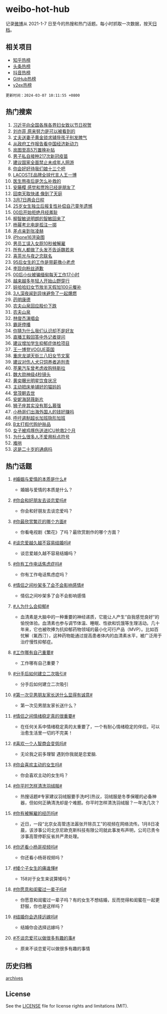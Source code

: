 # weibo-hot-hub

记录[微博](https://www.weibo.com)从 2021-1-7 日至今的热搜和热门话题。每小时抓取一次数据，按天[归档](archives)。

## 相关项目

- [知乎热榜](https://github.com/lonnyzhang423/zhihu-hot-hub)
- [头条热榜](https://github.com/lonnyzhang423/toutiao-hot-hub)
- [抖音热榜](https://github.com/lonnyzhang423/douyin-hot-hub)
- [GitHub热榜](https://github.com/lonnyzhang423/github-hot-hub)
- [v2ex热榜](https://github.com/lonnyzhang423/v2ex-hot-hub)


`更新时间：2024-03-07 10:11:55 +0800`

## 热门搜索

1. [习近平向全国各族各界妇女致以节日祝贺](https://m.weibo.cn/search?containerid=100103type%3D1%26t%3D10%26q%3D%23%E4%B9%A0%E8%BF%91%E5%B9%B3%E5%90%91%E5%85%A8%E5%9B%BD%E5%90%84%E6%97%8F%E5%90%84%E7%95%8C%E5%A6%87%E5%A5%B3%E8%87%B4%E4%BB%A5%E8%8A%82%E6%97%A5%E7%A5%9D%E8%B4%BA%23&stream_entry_id=51&isnewpage=1&extparam=seat%3D1%26stream_entry_id%3D51%26q%3D%2523%25E4%25B9%25A0%25E8%25BF%2591%25E5%25B9%25B3%25E5%2590%2591%25E5%2585%25A8%25E5%259B%25BD%25E5%2590%2584%25E6%2597%258F%25E5%2590%2584%25E7%2595%258C%25E5%25A6%2587%25E5%25A5%25B3%25E8%2587%25B4%25E4%25BB%25A5%25E8%258A%2582%25E6%2597%25A5%25E7%25A5%259D%25E8%25B4%25BA%2523%26pos%3D0%26dgr%3D0%26c_type%3D51%26filter_type%3Drealtimehot%26cate%3D10103%26display_time%3D1709777514%26pre_seqid%3D170977751453507467226)
1. [刘亦菲 原来努力是可以被看到的](https://m.weibo.cn/search?containerid=100103type%3D1%26t%3D10%26q%3D%E5%88%98%E4%BA%A6%E8%8F%B2+%E5%8E%9F%E6%9D%A5%E5%8A%AA%E5%8A%9B%E6%98%AF%E5%8F%AF%E4%BB%A5%E8%A2%AB%E7%9C%8B%E5%88%B0%E7%9A%84&stream_entry_id=31&isnewpage=1&extparam=seat%3D1%26cate%3D5001%26q%3D%25E5%2588%2598%25E4%25BA%25A6%25E8%258F%25B2%2520%25E5%258E%259F%25E6%259D%25A5%25E5%258A%25AA%25E5%258A%259B%25E6%2598%25AF%25E5%258F%25AF%25E4%25BB%25A5%25E8%25A2%25AB%25E7%259C%258B%25E5%2588%25B0%25E7%259A%2584%26band_rank%3D1%26flag%3D1%26dgr%3D0%26stream_entry_id%3D31%26realpos%3D1%26pos%3D0%26c_type%3D31%26filter_type%3Drealtimehot%26lcate%3D5001%26display_time%3D1709777514%26pre_seqid%3D170977751453507467226)
1. [丈夫送妻子黄金锁求辅导孩子别发脾气](https://m.weibo.cn/search?containerid=100103type%3D1%26t%3D10%26q%3D%23%E4%B8%88%E5%A4%AB%E9%80%81%E5%A6%BB%E5%AD%90%E9%BB%84%E9%87%91%E9%94%81%E6%B1%82%E8%BE%85%E5%AF%BC%E5%AD%A9%E5%AD%90%E5%88%AB%E5%8F%91%E8%84%BE%E6%B0%94%23&stream_entry_id=31&isnewpage=1&extparam=seat%3D1%26cate%3D5001%26q%3D%2523%25E4%25B8%2588%25E5%25A4%25AB%25E9%2580%2581%25E5%25A6%25BB%25E5%25AD%2590%25E9%25BB%2584%25E9%2587%2591%25E9%2594%2581%25E6%25B1%2582%25E8%25BE%2585%25E5%25AF%25BC%25E5%25AD%25A9%25E5%25AD%2590%25E5%2588%25AB%25E5%258F%2591%25E8%2584%25BE%25E6%25B0%2594%2523%26band_rank%3D2%26flag%3D32768%26dgr%3D0%26stream_entry_id%3D31%26realpos%3D2%26pos%3D1%26c_type%3D31%26filter_type%3Drealtimehot%26lcate%3D5001%26display_time%3D1709777514%26pre_seqid%3D170977751453507467226)
1. [从政府工作报告看中国经济新动力](https://m.weibo.cn/search?containerid=100103type%3D1%26t%3D10%26q%3D%23%E4%BB%8E%E6%94%BF%E5%BA%9C%E5%B7%A5%E4%BD%9C%E6%8A%A5%E5%91%8A%E7%9C%8B%E4%B8%AD%E5%9B%BD%E7%BB%8F%E6%B5%8E%E6%96%B0%E5%8A%A8%E5%8A%9B%23&stream_entry_id=31&isnewpage=1&extparam=seat%3D1%26cate%3D5001%26q%3D%2523%25E4%25BB%258E%25E6%2594%25BF%25E5%25BA%259C%25E5%25B7%25A5%25E4%25BD%259C%25E6%258A%25A5%25E5%2591%258A%25E7%259C%258B%25E4%25B8%25AD%25E5%259B%25BD%25E7%25BB%258F%25E6%25B5%258E%25E6%2596%25B0%25E5%258A%25A8%25E5%258A%259B%2523%26band_rank%3D3%26flag%3D0%26dgr%3D0%26stream_entry_id%3D31%26realpos%3D3%26pos%3D2%26c_type%3D31%26filter_type%3Drealtimehot%26lcate%3D5001%26display_time%3D1709777514%26pre_seqid%3D170977751453507467226)
1. [岚图至高5万置换补贴](https://m.weibo.cn/search?containerid=100103type%3D1%26t%3D10%26q%3D%23%E5%B2%9A%E5%9B%BE%E8%87%B3%E9%AB%985%E4%B8%87%E7%BD%AE%E6%8D%A2%E8%A1%A5%E8%B4%B4%23&stream_entry_id=31&isnewpage=1&extparam=seat%3D1%26cate%3D5001%26q%3D%2523%25E5%25B2%259A%25E5%259B%25BE%25E8%2587%25B3%25E9%25AB%25985%25E4%25B8%2587%25E7%25BD%25AE%25E6%258D%25A2%25E8%25A1%25A5%25E8%25B4%25B4%2523%26band_rank%3D4%26adid%3D226437%26is_ad_pos%3D1%26dgr%3D0%26lcate%3D5001%26pos%3D3%26topic_ad%3D1%26c_type%3D31%26filter_type%3Drealtimehot%26stream_entry_id%3D31%26display_time%3D1709777514%26pre_seqid%3D170977751453507467226)
1. [男子私自接种217次新冠疫苗](https://m.weibo.cn/search?containerid=100103type%3D1%26t%3D10%26q%3D%23%E7%94%B7%E5%AD%90%E7%A7%81%E8%87%AA%E6%8E%A5%E7%A7%8D217%E6%AC%A1%E6%96%B0%E5%86%A0%E7%96%AB%E8%8B%97%23&stream_entry_id=31&isnewpage=1&extparam=seat%3D1%26cate%3D5001%26q%3D%2523%25E7%2594%25B7%25E5%25AD%2590%25E7%25A7%2581%25E8%2587%25AA%25E6%258E%25A5%25E7%25A7%258D217%25E6%25AC%25A1%25E6%2596%25B0%25E5%2586%25A0%25E7%2596%25AB%25E8%258B%2597%2523%26band_rank%3D4%26flag%3D1%26dgr%3D0%26stream_entry_id%3D31%26realpos%3D4%26pos%3D4%26c_type%3D31%26filter_type%3Drealtimehot%26lcate%3D5001%26display_time%3D1709777514%26pre_seqid%3D170977751453507467226)
1. [建议国家全面禁止未成年人网游](https://m.weibo.cn/search?containerid=100103type%3D1%26t%3D10%26q%3D%23%E5%BB%BA%E8%AE%AE%E5%9B%BD%E5%AE%B6%E5%85%A8%E9%9D%A2%E7%A6%81%E6%AD%A2%E6%9C%AA%E6%88%90%E5%B9%B4%E4%BA%BA%E7%BD%91%E6%B8%B8%23&stream_entry_id=31&isnewpage=1&extparam=seat%3D1%26cate%3D5001%26q%3D%2523%25E5%25BB%25BA%25E8%25AE%25AE%25E5%259B%25BD%25E5%25AE%25B6%25E5%2585%25A8%25E9%259D%25A2%25E7%25A6%2581%25E6%25AD%25A2%25E6%259C%25AA%25E6%2588%2590%25E5%25B9%25B4%25E4%25BA%25BA%25E7%25BD%2591%25E6%25B8%25B8%2523%26band_rank%3D5%26flag%3D16%26dgr%3D0%26stream_entry_id%3D31%26realpos%3D5%26pos%3D5%26c_type%3D31%26filter_type%3Drealtimehot%26lcate%3D5001%26display_time%3D1709777514%26pre_seqid%3D170977751453507467226)
1. [你会好好待我们娘十三个吧](https://m.weibo.cn/search?containerid=100103type%3D1%26t%3D10%26q%3D%E4%BD%A0%E4%BC%9A%E5%A5%BD%E5%A5%BD%E5%BE%85%E6%88%91%E4%BB%AC%E5%A8%98%E5%8D%81%E4%B8%89%E4%B8%AA%E5%90%A7&stream_entry_id=31&isnewpage=1&extparam=seat%3D1%26cate%3D5001%26q%3D%25E4%25BD%25A0%25E4%25BC%259A%25E5%25A5%25BD%25E5%25A5%25BD%25E5%25BE%2585%25E6%2588%2591%25E4%25BB%25AC%25E5%25A8%2598%25E5%258D%2581%25E4%25B8%2589%25E4%25B8%25AA%25E5%2590%25A7%26band_rank%3D6%26flag%3D0%26dgr%3D0%26stream_entry_id%3D31%26realpos%3D6%26pos%3D6%26c_type%3D31%26filter_type%3Drealtimehot%26lcate%3D5001%26display_time%3D1709777514%26pre_seqid%3D170977751453507467226)
1. [LACOSTE品牌全球代言人王一博](https://m.weibo.cn/search?containerid=100103type%3D1%26t%3D10%26q%3D%23LACOSTE%E5%93%81%E7%89%8C%E5%85%A8%E7%90%83%E4%BB%A3%E8%A8%80%E4%BA%BA%E7%8E%8B%E4%B8%80%E5%8D%9A%23&stream_entry_id=31&isnewpage=1&extparam=seat%3D1%26cate%3D5001%26q%3D%2523LACOSTE%25E5%2593%2581%25E7%2589%258C%25E5%2585%25A8%25E7%2590%2583%25E4%25BB%25A3%25E8%25A8%2580%25E4%25BA%25BA%25E7%258E%258B%25E4%25B8%2580%25E5%258D%259A%2523%26band_rank%3D7%26adid%3D226421%26is_ad_pos%3D1%26dgr%3D0%26lcate%3D5001%26pos%3D7%26topic_ad%3D1%26c_type%3D31%26filter_type%3Drealtimehot%26stream_entry_id%3D31%26display_time%3D1709777514%26pre_seqid%3D170977751453507467226)
1. [医生熬夜后是怎么补救的](https://m.weibo.cn/search?containerid=100103type%3D1%26t%3D10%26q%3D%23%E5%8C%BB%E7%94%9F%E7%86%AC%E5%A4%9C%E5%90%8E%E6%98%AF%E6%80%8E%E4%B9%88%E8%A1%A5%E6%95%91%E7%9A%84%23&stream_entry_id=31&isnewpage=1&extparam=seat%3D1%26cate%3D5001%26q%3D%2523%25E5%258C%25BB%25E7%2594%259F%25E7%2586%25AC%25E5%25A4%259C%25E5%2590%258E%25E6%2598%25AF%25E6%2580%258E%25E4%25B9%2588%25E8%25A1%25A5%25E6%2595%2591%25E7%259A%2584%2523%26band_rank%3D7%26flag%3D0%26dgr%3D0%26stream_entry_id%3D31%26realpos%3D7%26pos%3D8%26c_type%3D31%26filter_type%3Drealtimehot%26lcate%3D5001%26display_time%3D1709777514%26pre_seqid%3D170977751453507467226)
1. [安藤樱 感觉和贾玲已经是朋友了](https://m.weibo.cn/search?containerid=100103type%3D1%26t%3D10%26q%3D%E5%AE%89%E8%97%A4%E6%A8%B1+%E6%84%9F%E8%A7%89%E5%92%8C%E8%B4%BE%E7%8E%B2%E5%B7%B2%E7%BB%8F%E6%98%AF%E6%9C%8B%E5%8F%8B%E4%BA%86&stream_entry_id=31&isnewpage=1&extparam=seat%3D1%26cate%3D5001%26q%3D%25E5%25AE%2589%25E8%2597%25A4%25E6%25A8%25B1%2520%25E6%2584%259F%25E8%25A7%2589%25E5%2592%258C%25E8%25B4%25BE%25E7%258E%25B2%25E5%25B7%25B2%25E7%25BB%258F%25E6%2598%25AF%25E6%259C%258B%25E5%258F%258B%25E4%25BA%2586%26band_rank%3D8%26flag%3D0%26dgr%3D0%26stream_entry_id%3D31%26realpos%3D8%26pos%3D9%26c_type%3D31%26filter_type%3Drealtimehot%26lcate%3D5001%26display_time%3D1709777514%26pre_seqid%3D170977751453507467226)
1. [回南天取快递 像到了天庭](https://m.weibo.cn/search?containerid=100103type%3D1%26t%3D10%26q%3D%E5%9B%9E%E5%8D%97%E5%A4%A9%E5%8F%96%E5%BF%AB%E9%80%92+%E5%83%8F%E5%88%B0%E4%BA%86%E5%A4%A9%E5%BA%AD&stream_entry_id=31&isnewpage=1&extparam=seat%3D1%26cate%3D5001%26q%3D%25E5%259B%259E%25E5%258D%2597%25E5%25A4%25A9%25E5%258F%2596%25E5%25BF%25AB%25E9%2580%2592%2520%25E5%2583%258F%25E5%2588%25B0%25E4%25BA%2586%25E5%25A4%25A9%25E5%25BA%25AD%26band_rank%3D9%26flag%3D0%26dgr%3D0%26stream_entry_id%3D31%26realpos%3D9%26pos%3D10%26c_type%3D31%26filter_type%3Drealtimehot%26lcate%3D5001%26display_time%3D1709777514%26pre_seqid%3D170977751453507467226)
1. [3月7日两会日程](https://m.weibo.cn/search?containerid=100103type%3D1%26t%3D10%26q%3D%233%E6%9C%887%E6%97%A5%E4%B8%A4%E4%BC%9A%E6%97%A5%E7%A8%8B%23&stream_entry_id=31&isnewpage=1&extparam=seat%3D1%26cate%3D5001%26q%3D%25233%25E6%259C%25887%25E6%2597%25A5%25E4%25B8%25A4%25E4%25BC%259A%25E6%2597%25A5%25E7%25A8%258B%2523%26band_rank%3D10%26flag%3D0%26dgr%3D0%26stream_entry_id%3D31%26realpos%3D10%26pos%3D11%26c_type%3D31%26filter_type%3Drealtimehot%26lcate%3D5001%26display_time%3D1709777514%26pre_seqid%3D170977751453507467226)
1. [25岁女生独立后报复性补偿自己童年遗憾](https://m.weibo.cn/search?containerid=100103type%3D1%26t%3D10%26q%3D%2325%E5%B2%81%E5%A5%B3%E7%94%9F%E7%8B%AC%E7%AB%8B%E5%90%8E%E6%8A%A5%E5%A4%8D%E6%80%A7%E8%A1%A5%E5%81%BF%E8%87%AA%E5%B7%B1%E7%AB%A5%E5%B9%B4%E9%81%97%E6%86%BE%23&stream_entry_id=31&isnewpage=1&extparam=seat%3D1%26cate%3D5001%26q%3D%252325%25E5%25B2%2581%25E5%25A5%25B3%25E7%2594%259F%25E7%258B%25AC%25E7%25AB%258B%25E5%2590%258E%25E6%258A%25A5%25E5%25A4%258D%25E6%2580%25A7%25E8%25A1%25A5%25E5%2581%25BF%25E8%2587%25AA%25E5%25B7%25B1%25E7%25AB%25A5%25E5%25B9%25B4%25E9%2581%2597%25E6%2586%25BE%2523%26band_rank%3D11%26flag%3D1%26dgr%3D0%26stream_entry_id%3D31%26realpos%3D11%26pos%3D12%26c_type%3D31%26filter_type%3Drealtimehot%26lcate%3D5001%26display_time%3D1709777514%26pre_seqid%3D170977751453507467226)
1. [00后开始拒绝月经羞耻](https://m.weibo.cn/search?containerid=100103type%3D1%26t%3D10%26q%3D%2300%E5%90%8E%E5%BC%80%E5%A7%8B%E6%8B%92%E7%BB%9D%E6%9C%88%E7%BB%8F%E7%BE%9E%E8%80%BB%23&stream_entry_id=31&isnewpage=1&extparam=seat%3D1%26cate%3D5001%26q%3D%252300%25E5%2590%258E%25E5%25BC%2580%25E5%25A7%258B%25E6%258B%2592%25E7%25BB%259D%25E6%259C%2588%25E7%25BB%258F%25E7%25BE%259E%25E8%2580%25BB%2523%26band_rank%3D12%26flag%3D2%26dgr%3D0%26stream_entry_id%3D31%26realpos%3D12%26pos%3D13%26c_type%3D31%26filter_type%3Drealtimehot%26lcate%3D5001%26display_time%3D1709777514%26pre_seqid%3D170977751453507467226)
1. [柳智敏说明朗的智敏回来了](https://m.weibo.cn/search?containerid=100103type%3D1%26t%3D10%26q%3D%23%E6%9F%B3%E6%99%BA%E6%95%8F%E8%AF%B4%E6%98%8E%E6%9C%97%E7%9A%84%E6%99%BA%E6%95%8F%E5%9B%9E%E6%9D%A5%E4%BA%86%23&stream_entry_id=31&isnewpage=1&extparam=seat%3D1%26cate%3D5001%26q%3D%2523%25E6%259F%25B3%25E6%2599%25BA%25E6%2595%258F%25E8%25AF%25B4%25E6%2598%258E%25E6%259C%2597%25E7%259A%2584%25E6%2599%25BA%25E6%2595%258F%25E5%259B%259E%25E6%259D%25A5%25E4%25BA%2586%2523%26band_rank%3D13%26flag%3D1%26dgr%3D0%26stream_entry_id%3D31%26realpos%3D13%26pos%3D14%26c_type%3D31%26filter_type%3Drealtimehot%26lcate%3D5001%26display_time%3D1709777514%26pre_seqid%3D170977751453507467226)
1. [杨幂考北电是孤注一掷](https://m.weibo.cn/search?containerid=100103type%3D1%26t%3D10%26q%3D%23%E6%9D%A8%E5%B9%82%E8%80%83%E5%8C%97%E7%94%B5%E6%98%AF%E5%AD%A4%E6%B3%A8%E4%B8%80%E6%8E%B7%23&stream_entry_id=31&isnewpage=1&extparam=seat%3D1%26cate%3D5001%26q%3D%2523%25E6%259D%25A8%25E5%25B9%2582%25E8%2580%2583%25E5%258C%2597%25E7%2594%25B5%25E6%2598%25AF%25E5%25AD%25A4%25E6%25B3%25A8%25E4%25B8%2580%25E6%258E%25B7%2523%26band_rank%3D14%26flag%3D2%26dgr%3D0%26stream_entry_id%3D31%26realpos%3D14%26pos%3D15%26c_type%3D31%26filter_type%3Drealtimehot%26lcate%3D5001%26display_time%3D1709777514%26pre_seqid%3D170977751453507467226)
1. [差点亲到张凌赫](https://m.weibo.cn/search?containerid=100103type%3D1%26t%3D10%26q%3D%23%E5%B7%AE%E7%82%B9%E4%BA%B2%E5%88%B0%E5%BC%A0%E5%87%8C%E8%B5%AB%23&stream_entry_id=31&isnewpage=1&extparam=seat%3D1%26cate%3D5001%26q%3D%2523%25E5%25B7%25AE%25E7%2582%25B9%25E4%25BA%25B2%25E5%2588%25B0%25E5%25BC%25A0%25E5%2587%258C%25E8%25B5%25AB%2523%26band_rank%3D15%26flag%3D1%26dgr%3D0%26stream_entry_id%3D31%26realpos%3D15%26pos%3D16%26c_type%3D31%26filter_type%3Drealtimehot%26lcate%3D5001%26display_time%3D1709777514%26pre_seqid%3D170977751453507467226)
1. [iPhone16渲染图](https://m.weibo.cn/search?containerid=100103type%3D1%26t%3D10%26q%3D%23iPhone16%E6%B8%B2%E6%9F%93%E5%9B%BE%23&stream_entry_id=31&isnewpage=1&extparam=seat%3D1%26cate%3D5001%26q%3D%2523iPhone16%25E6%25B8%25B2%25E6%259F%2593%25E5%259B%25BE%2523%26band_rank%3D16%26flag%3D0%26dgr%3D0%26stream_entry_id%3D31%26realpos%3D16%26pos%3D17%26c_type%3D31%26filter_type%3Drealtimehot%26lcate%3D5001%26display_time%3D1709777514%26pre_seqid%3D170977751453507467226)
1. [男员工误入女厕10秒被解雇](https://m.weibo.cn/search?containerid=100103type%3D1%26t%3D10%26q%3D%23%E7%94%B7%E5%91%98%E5%B7%A5%E8%AF%AF%E5%85%A5%E5%A5%B3%E5%8E%9510%E7%A7%92%E8%A2%AB%E8%A7%A3%E9%9B%87%23&stream_entry_id=31&isnewpage=1&extparam=seat%3D1%26cate%3D5001%26q%3D%2523%25E7%2594%25B7%25E5%2591%2598%25E5%25B7%25A5%25E8%25AF%25AF%25E5%2585%25A5%25E5%25A5%25B3%25E5%258E%259510%25E7%25A7%2592%25E8%25A2%25AB%25E8%25A7%25A3%25E9%259B%2587%2523%26band_rank%3D17%26flag%3D0%26dgr%3D0%26stream_entry_id%3D31%26realpos%3D17%26pos%3D18%26c_type%3D31%26filter_type%3Drealtimehot%26lcate%3D5001%26display_time%3D1709777514%26pre_seqid%3D170977751453507467226)
1. [所有人都做了头发不告诉魏若来](https://m.weibo.cn/search?containerid=100103type%3D1%26t%3D10%26q%3D%23%E6%89%80%E6%9C%89%E4%BA%BA%E9%83%BD%E5%81%9A%E4%BA%86%E5%A4%B4%E5%8F%91%E4%B8%8D%E5%91%8A%E8%AF%89%E9%AD%8F%E8%8B%A5%E6%9D%A5%23&stream_entry_id=31&isnewpage=1&extparam=seat%3D1%26cate%3D5001%26q%3D%2523%25E6%2589%2580%25E6%259C%2589%25E4%25BA%25BA%25E9%2583%25BD%25E5%2581%259A%25E4%25BA%2586%25E5%25A4%25B4%25E5%258F%2591%25E4%25B8%258D%25E5%2591%258A%25E8%25AF%2589%25E9%25AD%258F%25E8%258B%25A5%25E6%259D%25A5%2523%26band_rank%3D18%26flag%3D2%26dgr%3D0%26stream_entry_id%3D31%26realpos%3D18%26pos%3D19%26c_type%3D31%26filter_type%3Drealtimehot%26lcate%3D5001%26display_time%3D1709777514%26pre_seqid%3D170977751453507467226)
1. [喜茶光与夜之恋联名](https://m.weibo.cn/search?containerid=100103type%3D1%26t%3D10%26q%3D%23%E5%96%9C%E8%8C%B6%E5%85%89%E4%B8%8E%E5%A4%9C%E4%B9%8B%E6%81%8B%E8%81%94%E5%90%8D%23&stream_entry_id=31&isnewpage=1&extparam=seat%3D1%26cate%3D5001%26q%3D%2523%25E5%2596%259C%25E8%258C%25B6%25E5%2585%2589%25E4%25B8%258E%25E5%25A4%259C%25E4%25B9%258B%25E6%2581%258B%25E8%2581%2594%25E5%2590%258D%2523%26band_rank%3D19%26flag%3D0%26dgr%3D0%26stream_entry_id%3D31%26realpos%3D19%26pos%3D20%26c_type%3D31%26filter_type%3Drealtimehot%26lcate%3D5001%26display_time%3D1709777514%26pre_seqid%3D170977751453507467226)
1. [95后女生的工作是带薪撸小老虎](https://m.weibo.cn/search?containerid=100103type%3D1%26t%3D10%26q%3D%2395%E5%90%8E%E5%A5%B3%E7%94%9F%E7%9A%84%E5%B7%A5%E4%BD%9C%E6%98%AF%E5%B8%A6%E8%96%AA%E6%92%B8%E5%B0%8F%E8%80%81%E8%99%8E%23&stream_entry_id=31&isnewpage=1&extparam=seat%3D1%26cate%3D5001%26q%3D%252395%25E5%2590%258E%25E5%25A5%25B3%25E7%2594%259F%25E7%259A%2584%25E5%25B7%25A5%25E4%25BD%259C%25E6%2598%25AF%25E5%25B8%25A6%25E8%2596%25AA%25E6%2592%25B8%25E5%25B0%258F%25E8%2580%2581%25E8%2599%258E%2523%26band_rank%3D20%26flag%3D1%26dgr%3D0%26stream_entry_id%3D31%26realpos%3D20%26pos%3D21%26c_type%3D31%26filter_type%3Drealtimehot%26lcate%3D5001%26display_time%3D1709777514%26pre_seqid%3D170977751453507467226)
1. [李现向粉丝道歉](https://m.weibo.cn/search?containerid=100103type%3D1%26t%3D10%26q%3D%23%E6%9D%8E%E7%8E%B0%E5%90%91%E7%B2%89%E4%B8%9D%E9%81%93%E6%AD%89%23&stream_entry_id=31&isnewpage=1&extparam=seat%3D1%26cate%3D5001%26q%3D%2523%25E6%259D%258E%25E7%258E%25B0%25E5%2590%2591%25E7%25B2%2589%25E4%25B8%259D%25E9%2581%2593%25E6%25AD%2589%2523%26band_rank%3D21%26flag%3D1%26dgr%3D0%26stream_entry_id%3D31%26realpos%3D21%26pos%3D22%26c_type%3D31%26filter_type%3Drealtimehot%26lcate%3D5001%26display_time%3D1709777514%26pre_seqid%3D170977751453507467226)
1. [00后小伙被骗缅甸每天工作17小时](https://m.weibo.cn/search?containerid=100103type%3D1%26t%3D10%26q%3D%2300%E5%90%8E%E5%B0%8F%E4%BC%99%E8%A2%AB%E9%AA%97%E7%BC%85%E7%94%B8%E6%AF%8F%E5%A4%A9%E5%B7%A5%E4%BD%9C17%E5%B0%8F%E6%97%B6%23&stream_entry_id=31&isnewpage=1&extparam=seat%3D1%26cate%3D5001%26q%3D%252300%25E5%2590%258E%25E5%25B0%258F%25E4%25BC%2599%25E8%25A2%25AB%25E9%25AA%2597%25E7%25BC%2585%25E7%2594%25B8%25E6%25AF%258F%25E5%25A4%25A9%25E5%25B7%25A5%25E4%25BD%259C17%25E5%25B0%258F%25E6%2597%25B6%2523%26band_rank%3D22%26flag%3D0%26dgr%3D0%26stream_entry_id%3D31%26realpos%3D22%26pos%3D23%26c_type%3D31%26filter_type%3Drealtimehot%26lcate%3D5001%26display_time%3D1709777514%26pre_seqid%3D170977751453507467226)
1. [越来越多年轻人开始山野穿行](https://m.weibo.cn/search?containerid=100103type%3D1%26t%3D10%26q%3D%23%E8%B6%8A%E6%9D%A5%E8%B6%8A%E5%A4%9A%E5%B9%B4%E8%BD%BB%E4%BA%BA%E5%BC%80%E5%A7%8B%E5%B1%B1%E9%87%8E%E7%A9%BF%E8%A1%8C%23&stream_entry_id=31&isnewpage=1&extparam=seat%3D1%26cate%3D5001%26q%3D%2523%25E8%25B6%258A%25E6%259D%25A5%25E8%25B6%258A%25E5%25A4%259A%25E5%25B9%25B4%25E8%25BD%25BB%25E4%25BA%25BA%25E5%25BC%2580%25E5%25A7%258B%25E5%25B1%25B1%25E9%2587%258E%25E7%25A9%25BF%25E8%25A1%258C%2523%26band_rank%3D23%26flag%3D1%26dgr%3D0%26stream_entry_id%3D31%26realpos%3D23%26pos%3D24%26c_type%3D31%26filter_type%3Drealtimehot%26lcate%3D5001%26display_time%3D1709777514%26pre_seqid%3D170977751453507467226)
1. [娃哈哈妇女节放半天假加100元餐补](https://m.weibo.cn/search?containerid=100103type%3D1%26t%3D10%26q%3D%23%E5%A8%83%E5%93%88%E5%93%88%E5%A6%87%E5%A5%B3%E8%8A%82%E6%94%BE%E5%8D%8A%E5%A4%A9%E5%81%87%E5%8A%A0100%E5%85%83%E9%A4%90%E8%A1%A5%23&stream_entry_id=31&isnewpage=1&extparam=seat%3D1%26cate%3D5001%26q%3D%2523%25E5%25A8%2583%25E5%2593%2588%25E5%2593%2588%25E5%25A6%2587%25E5%25A5%25B3%25E8%258A%2582%25E6%2594%25BE%25E5%258D%258A%25E5%25A4%25A9%25E5%2581%2587%25E5%258A%25A0100%25E5%2585%2583%25E9%25A4%2590%25E8%25A1%25A5%2523%26band_rank%3D24%26flag%3D1%26dgr%3D0%26stream_entry_id%3D31%26realpos%3D24%26pos%3D25%26c_type%3D31%26filter_type%3Drealtimehot%26lcate%3D5001%26display_time%3D1709777514%26pre_seqid%3D170977751453507467226)
1. [3人深夜闻到异味避免了一起爆燃](https://m.weibo.cn/search?containerid=100103type%3D1%26t%3D10%26q%3D%233%E4%BA%BA%E6%B7%B1%E5%A4%9C%E9%97%BB%E5%88%B0%E5%BC%82%E5%91%B3%E9%81%BF%E5%85%8D%E4%BA%86%E4%B8%80%E8%B5%B7%E7%88%86%E7%87%83%23&stream_entry_id=31&isnewpage=1&extparam=seat%3D1%26cate%3D5001%26q%3D%25233%25E4%25BA%25BA%25E6%25B7%25B1%25E5%25A4%259C%25E9%2597%25BB%25E5%2588%25B0%25E5%25BC%2582%25E5%2591%25B3%25E9%2581%25BF%25E5%2585%258D%25E4%25BA%2586%25E4%25B8%2580%25E8%25B5%25B7%25E7%2588%2586%25E7%2587%2583%2523%26band_rank%3D25%26flag%3D32768%26dgr%3D0%26stream_entry_id%3D31%26realpos%3D25%26pos%3D26%26c_type%3D31%26filter_type%3Drealtimehot%26lcate%3D5001%26display_time%3D1709777514%26pre_seqid%3D170977751453507467226)
1. [药明康德](https://m.weibo.cn/search?containerid=100103type%3D1%26t%3D10%26q%3D%E8%8D%AF%E6%98%8E%E5%BA%B7%E5%BE%B7&stream_entry_id=31&isnewpage=1&extparam=seat%3D1%26cate%3D5001%26q%3D%25E8%258D%25AF%25E6%2598%258E%25E5%25BA%25B7%25E5%25BE%25B7%26band_rank%3D26%26flag%3D1%26dgr%3D0%26stream_entry_id%3D31%26realpos%3D26%26pos%3D27%26c_type%3D31%26filter_type%3Drealtimehot%26lcate%3D5001%26display_time%3D1709777514%26pre_seqid%3D170977751453507467226)
1. [农夫山泉回应股价下跌](https://m.weibo.cn/search?containerid=100103type%3D1%26t%3D10%26q%3D%23%E5%86%9C%E5%A4%AB%E5%B1%B1%E6%B3%89%E5%9B%9E%E5%BA%94%E8%82%A1%E4%BB%B7%E4%B8%8B%E8%B7%8C%23&stream_entry_id=31&isnewpage=1&extparam=seat%3D1%26cate%3D5001%26q%3D%2523%25E5%2586%259C%25E5%25A4%25AB%25E5%25B1%25B1%25E6%25B3%2589%25E5%259B%259E%25E5%25BA%2594%25E8%2582%25A1%25E4%25BB%25B7%25E4%25B8%258B%25E8%25B7%258C%2523%26band_rank%3D27%26flag%3D1%26dgr%3D0%26stream_entry_id%3D31%26realpos%3D27%26pos%3D28%26c_type%3D31%26filter_type%3Drealtimehot%26lcate%3D5001%26display_time%3D1709777514%26pre_seqid%3D170977751453507467226)
1. [农夫山泉](https://m.weibo.cn/search?containerid=100103type%3D1%26t%3D10%26q%3D%E5%86%9C%E5%A4%AB%E5%B1%B1%E6%B3%89&stream_entry_id=31&isnewpage=1&extparam=seat%3D1%26cate%3D5001%26q%3D%25E5%2586%259C%25E5%25A4%25AB%25E5%25B1%25B1%25E6%25B3%2589%26band_rank%3D28%26flag%3D1%26dgr%3D0%26stream_entry_id%3D31%26realpos%3D28%26pos%3D29%26c_type%3D31%26filter_type%3Drealtimehot%26lcate%3D5001%26display_time%3D1709777514%26pre_seqid%3D170977751453507467226)
1. [林俊杰演唱会](https://m.weibo.cn/search?containerid=100103type%3D1%26t%3D10%26q%3D%E6%9E%97%E4%BF%8A%E6%9D%B0%E6%BC%94%E5%94%B1%E4%BC%9A&stream_entry_id=31&isnewpage=1&extparam=seat%3D1%26cate%3D5001%26q%3D%25E6%259E%2597%25E4%25BF%258A%25E6%259D%25B0%25E6%25BC%2594%25E5%2594%25B1%25E4%25BC%259A%26band_rank%3D29%26flag%3D1%26dgr%3D0%26stream_entry_id%3D31%26realpos%3D29%26pos%3D30%26c_type%3D31%26filter_type%3Drealtimehot%26lcate%3D5001%26display_time%3D1709777514%26pre_seqid%3D170977751453507467226)
1. [霸哥停播](https://m.weibo.cn/search?containerid=100103type%3D1%26t%3D10%26q%3D%23%E9%9C%B8%E5%93%A5%E5%81%9C%E6%92%AD%23&stream_entry_id=31&isnewpage=1&extparam=seat%3D1%26cate%3D5001%26q%3D%2523%25E9%259C%25B8%25E5%2593%25A5%25E5%2581%259C%25E6%2592%25AD%2523%26band_rank%3D30%26flag%3D0%26dgr%3D0%26stream_entry_id%3D31%26realpos%3D30%26pos%3D31%26c_type%3D31%26filter_type%3Drealtimehot%26lcate%3D5001%26display_time%3D1709777514%26pre_seqid%3D170977751453507467226)
1. [你猜为什么我们认识却不是好友](https://m.weibo.cn/search?containerid=100103type%3D1%26t%3D10%26q%3D%E4%BD%A0%E7%8C%9C%E4%B8%BA%E4%BB%80%E4%B9%88%E6%88%91%E4%BB%AC%E8%AE%A4%E8%AF%86%E5%8D%B4%E4%B8%8D%E6%98%AF%E5%A5%BD%E5%8F%8B&stream_entry_id=31&isnewpage=1&extparam=seat%3D1%26cate%3D5001%26q%3D%25E4%25BD%25A0%25E7%258C%259C%25E4%25B8%25BA%25E4%25BB%2580%25E4%25B9%2588%25E6%2588%2591%25E4%25BB%25AC%25E8%25AE%25A4%25E8%25AF%2586%25E5%258D%25B4%25E4%25B8%258D%25E6%2598%25AF%25E5%25A5%25BD%25E5%258F%258B%26band_rank%3D31%26flag%3D0%26dgr%3D0%26stream_entry_id%3D31%26realpos%3D31%26pos%3D32%26c_type%3D31%26filter_type%3Drealtimehot%26lcate%3D5001%26display_time%3D1709777514%26pre_seqid%3D170977751453507467226)
1. [直播王毅回答中外记者提问](https://m.weibo.cn/search?containerid=100103type%3D1%26t%3D10%26q%3D%23%E7%9B%B4%E6%92%AD%E7%8E%8B%E6%AF%85%E5%9B%9E%E7%AD%94%E4%B8%AD%E5%A4%96%E8%AE%B0%E8%80%85%E6%8F%90%E9%97%AE%23&stream_entry_id=31&isnewpage=1&extparam=seat%3D1%26cate%3D5001%26q%3D%2523%25E7%259B%25B4%25E6%2592%25AD%25E7%258E%258B%25E6%25AF%2585%25E5%259B%259E%25E7%25AD%2594%25E4%25B8%25AD%25E5%25A4%2596%25E8%25AE%25B0%25E8%2580%2585%25E6%258F%2590%25E9%2597%25AE%2523%26band_rank%3D32%26flag%3D1%26dgr%3D0%26stream_entry_id%3D31%26realpos%3D32%26pos%3D33%26c_type%3D31%26filter_type%3Drealtimehot%26lcate%3D5001%26display_time%3D1709777514%26pre_seqid%3D170977751453507467226)
1. [建议增加学生抑郁症体检项目](https://m.weibo.cn/search?containerid=100103type%3D1%26t%3D10%26q%3D%23%E5%BB%BA%E8%AE%AE%E5%A2%9E%E5%8A%A0%E5%AD%A6%E7%94%9F%E6%8A%91%E9%83%81%E7%97%87%E4%BD%93%E6%A3%80%E9%A1%B9%E7%9B%AE%23&stream_entry_id=31&isnewpage=1&extparam=seat%3D1%26cate%3D5001%26q%3D%2523%25E5%25BB%25BA%25E8%25AE%25AE%25E5%25A2%259E%25E5%258A%25A0%25E5%25AD%25A6%25E7%2594%259F%25E6%258A%2591%25E9%2583%2581%25E7%2597%2587%25E4%25BD%2593%25E6%25A3%2580%25E9%25A1%25B9%25E7%259B%25AE%2523%26band_rank%3D33%26flag%3D1%26dgr%3D0%26stream_entry_id%3D31%26realpos%3D33%26pos%3D34%26c_type%3D31%26filter_type%3Drealtimehot%26lcate%3D5001%26display_time%3D1709777514%26pre_seqid%3D170977751453507467226)
1. [王一博登VOGUE英国](https://m.weibo.cn/search?containerid=100103type%3D1%26t%3D10%26q%3D%23%E7%8E%8B%E4%B8%80%E5%8D%9A%E7%99%BBVOGUE%E8%8B%B1%E5%9B%BD%23&stream_entry_id=31&isnewpage=1&extparam=seat%3D1%26cate%3D5001%26q%3D%2523%25E7%258E%258B%25E4%25B8%2580%25E5%258D%259A%25E7%2599%25BBVOGUE%25E8%258B%25B1%25E5%259B%25BD%2523%26band_rank%3D34%26flag%3D1%26dgr%3D0%26stream_entry_id%3D31%26realpos%3D34%26pos%3D35%26c_type%3D31%26filter_type%3Drealtimehot%26lcate%3D5001%26display_time%3D1709777514%26pre_seqid%3D170977751453507467226)
1. [重庆龙湖天街三八妇女节文案](https://m.weibo.cn/search?containerid=100103type%3D1%26t%3D10%26q%3D%E9%87%8D%E5%BA%86%E9%BE%99%E6%B9%96%E5%A4%A9%E8%A1%97%E4%B8%89%E5%85%AB%E5%A6%87%E5%A5%B3%E8%8A%82%E6%96%87%E6%A1%88&stream_entry_id=31&isnewpage=1&extparam=seat%3D1%26cate%3D5001%26q%3D%25E9%2587%258D%25E5%25BA%2586%25E9%25BE%2599%25E6%25B9%2596%25E5%25A4%25A9%25E8%25A1%2597%25E4%25B8%2589%25E5%2585%25AB%25E5%25A6%2587%25E5%25A5%25B3%25E8%258A%2582%25E6%2596%2587%25E6%25A1%2588%26band_rank%3D35%26flag%3D1%26dgr%3D0%26stream_entry_id%3D31%26realpos%3D35%26pos%3D36%26c_type%3D31%26filter_type%3Drealtimehot%26lcate%3D5001%26display_time%3D1709777514%26pre_seqid%3D170977751453507467226)
1. [建议对伤人犬只饲养者追刑责](https://m.weibo.cn/search?containerid=100103type%3D1%26t%3D10%26q%3D%23%E5%BB%BA%E8%AE%AE%E5%AF%B9%E4%BC%A4%E4%BA%BA%E7%8A%AC%E5%8F%AA%E9%A5%B2%E5%85%BB%E8%80%85%E8%BF%BD%E5%88%91%E8%B4%A3%23&stream_entry_id=31&isnewpage=1&extparam=seat%3D1%26cate%3D5001%26q%3D%2523%25E5%25BB%25BA%25E8%25AE%25AE%25E5%25AF%25B9%25E4%25BC%25A4%25E4%25BA%25BA%25E7%258A%25AC%25E5%258F%25AA%25E9%25A5%25B2%25E5%2585%25BB%25E8%2580%2585%25E8%25BF%25BD%25E5%2588%2591%25E8%25B4%25A3%2523%26band_rank%3D36%26flag%3D0%26dgr%3D0%26stream_entry_id%3D31%26realpos%3D36%26pos%3D37%26c_type%3D31%26filter_type%3Drealtimehot%26lcate%3D5001%26display_time%3D1709777514%26pre_seqid%3D170977751453507467226)
1. [苹果汽车曾考虑收购特斯拉](https://m.weibo.cn/search?containerid=100103type%3D1%26t%3D10%26q%3D%23%E8%8B%B9%E6%9E%9C%E6%B1%BD%E8%BD%A6%E6%9B%BE%E8%80%83%E8%99%91%E6%94%B6%E8%B4%AD%E7%89%B9%E6%96%AF%E6%8B%89%23&stream_entry_id=31&isnewpage=1&extparam=seat%3D1%26cate%3D5001%26q%3D%2523%25E8%258B%25B9%25E6%259E%259C%25E6%25B1%25BD%25E8%25BD%25A6%25E6%259B%25BE%25E8%2580%2583%25E8%2599%2591%25E6%2594%25B6%25E8%25B4%25AD%25E7%2589%25B9%25E6%2596%25AF%25E6%258B%2589%2523%26band_rank%3D37%26flag%3D1%26dgr%3D0%26stream_entry_id%3D31%26realpos%3D37%26pos%3D38%26c_type%3D31%26filter_type%3Drealtimehot%26lcate%3D5001%26display_time%3D1709777514%26pre_seqid%3D170977751453507467226)
1. [魏大勋神级4秒镜头](https://m.weibo.cn/search?containerid=100103type%3D1%26t%3D10%26q%3D%23%E9%AD%8F%E5%A4%A7%E5%8B%8B%E7%A5%9E%E7%BA%A74%E7%A7%92%E9%95%9C%E5%A4%B4%23&stream_entry_id=31&isnewpage=1&extparam=seat%3D1%26cate%3D5001%26q%3D%2523%25E9%25AD%258F%25E5%25A4%25A7%25E5%258B%258B%25E7%25A5%259E%25E7%25BA%25A74%25E7%25A7%2592%25E9%2595%259C%25E5%25A4%25B4%2523%26band_rank%3D38%26flag%3D0%26dgr%3D0%26stream_entry_id%3D31%26realpos%3D38%26pos%3D39%26c_type%3D31%26filter_type%3Drealtimehot%26lcate%3D5001%26display_time%3D1709777514%26pre_seqid%3D170977751453507467226)
1. [黄奕曝光明星饮食状况](https://m.weibo.cn/search?containerid=100103type%3D1%26t%3D10%26q%3D%23%E9%BB%84%E5%A5%95%E6%9B%9D%E5%85%89%E6%98%8E%E6%98%9F%E9%A5%AE%E9%A3%9F%E7%8A%B6%E5%86%B5%23&stream_entry_id=31&isnewpage=1&extparam=seat%3D1%26cate%3D5001%26q%3D%2523%25E9%25BB%2584%25E5%25A5%2595%25E6%259B%259D%25E5%2585%2589%25E6%2598%258E%25E6%2598%259F%25E9%25A5%25AE%25E9%25A3%259F%25E7%258A%25B6%25E5%2586%25B5%2523%26band_rank%3D39%26flag%3D1%26dgr%3D0%26stream_entry_id%3D31%26realpos%3D39%26pos%3D40%26c_type%3D31%26filter_type%3Drealtimehot%26lcate%3D5001%26display_time%3D1709777514%26pre_seqid%3D170977751453507467226)
1. [主动把床单铺好的猫妈妈](https://m.weibo.cn/search?containerid=100103type%3D1%26t%3D10%26q%3D%E4%B8%BB%E5%8A%A8%E6%8A%8A%E5%BA%8A%E5%8D%95%E9%93%BA%E5%A5%BD%E7%9A%84%E7%8C%AB%E5%A6%88%E5%A6%88&stream_entry_id=31&isnewpage=1&extparam=seat%3D1%26cate%3D5001%26q%3D%25E4%25B8%25BB%25E5%258A%25A8%25E6%258A%258A%25E5%25BA%258A%25E5%258D%2595%25E9%2593%25BA%25E5%25A5%25BD%25E7%259A%2584%25E7%258C%25AB%25E5%25A6%2588%25E5%25A6%2588%26band_rank%3D40%26flag%3D1%26dgr%3D0%26stream_entry_id%3D31%26realpos%3D40%26pos%3D41%26c_type%3D31%26filter_type%3Drealtimehot%26lcate%3D5001%26display_time%3D1709777514%26pre_seqid%3D170977751453507467226)
1. [曾茂朝去世](https://m.weibo.cn/search?containerid=100103type%3D1%26t%3D10%26q%3D%23%E6%9B%BE%E8%8C%82%E6%9C%9D%E5%8E%BB%E4%B8%96%23&stream_entry_id=31&isnewpage=1&extparam=seat%3D1%26cate%3D5001%26q%3D%2523%25E6%259B%25BE%25E8%258C%2582%25E6%259C%259D%25E5%258E%25BB%25E4%25B8%2596%2523%26band_rank%3D41%26flag%3D0%26dgr%3D0%26stream_entry_id%3D31%26realpos%3D41%26pos%3D42%26c_type%3D31%26filter_type%3Drealtimehot%26lcate%3D5001%26display_time%3D1709777514%26pre_seqid%3D170977751453507467226)
1. [安妮海瑟薇新片](https://m.weibo.cn/search?containerid=100103type%3D1%26t%3D10%26q%3D%E5%AE%89%E5%A6%AE%E6%B5%B7%E7%91%9F%E8%96%87%E6%96%B0%E7%89%87&stream_entry_id=31&isnewpage=1&extparam=seat%3D1%26cate%3D5001%26q%3D%25E5%25AE%2589%25E5%25A6%25AE%25E6%25B5%25B7%25E7%2591%259F%25E8%2596%2587%25E6%2596%25B0%25E7%2589%2587%26band_rank%3D42%26flag%3D1%26dgr%3D0%26stream_entry_id%3D31%26realpos%3D42%26pos%3D43%26c_type%3D31%26filter_type%3Drealtimehot%26lcate%3D5001%26display_time%3D1709777514%26pre_seqid%3D170977751453507467226)
1. [狮子座其实没有那么慕强](https://m.weibo.cn/search?containerid=100103type%3D1%26t%3D10%26q%3D%E7%8B%AE%E5%AD%90%E5%BA%A7%E5%85%B6%E5%AE%9E%E6%B2%A1%E6%9C%89%E9%82%A3%E4%B9%88%E6%85%95%E5%BC%BA&stream_entry_id=31&isnewpage=1&extparam=seat%3D1%26cate%3D5001%26q%3D%25E7%258B%25AE%25E5%25AD%2590%25E5%25BA%25A7%25E5%2585%25B6%25E5%25AE%259E%25E6%25B2%25A1%25E6%259C%2589%25E9%2582%25A3%25E4%25B9%2588%25E6%2585%2595%25E5%25BC%25BA%26band_rank%3D43%26flag%3D0%26dgr%3D0%26stream_entry_id%3D31%26realpos%3D43%26pos%3D44%26c_type%3D31%26filter_type%3Drealtimehot%26lcate%3D5001%26display_time%3D1709777514%26pre_seqid%3D170977751453507467226)
1. [小杨哥们出海外国人的钱好赚吗](https://m.weibo.cn/search?containerid=100103type%3D1%26t%3D10%26q%3D%23%E5%B0%8F%E6%9D%A8%E5%93%A5%E4%BB%AC%E5%87%BA%E6%B5%B7%E5%A4%96%E5%9B%BD%E4%BA%BA%E7%9A%84%E9%92%B1%E5%A5%BD%E8%B5%9A%E5%90%97%23&stream_entry_id=31&isnewpage=1&extparam=seat%3D1%26cate%3D5001%26q%3D%2523%25E5%25B0%258F%25E6%259D%25A8%25E5%2593%25A5%25E4%25BB%25AC%25E5%2587%25BA%25E6%25B5%25B7%25E5%25A4%2596%25E5%259B%25BD%25E4%25BA%25BA%25E7%259A%2584%25E9%2592%25B1%25E5%25A5%25BD%25E8%25B5%259A%25E5%2590%2597%2523%26band_rank%3D44%26flag%3D0%26dgr%3D0%26stream_entry_id%3D31%26realpos%3D44%26pos%3D45%26c_type%3D31%26filter_type%3Drealtimehot%26lcate%3D5001%26display_time%3D1709777514%26pre_seqid%3D170977751453507467226)
1. [呼吁遏制超长加班隐形加班](https://m.weibo.cn/search?containerid=100103type%3D1%26t%3D10%26q%3D%23%E5%91%BC%E5%90%81%E9%81%8F%E5%88%B6%E8%B6%85%E9%95%BF%E5%8A%A0%E7%8F%AD%E9%9A%90%E5%BD%A2%E5%8A%A0%E7%8F%AD%23&stream_entry_id=31&isnewpage=1&extparam=seat%3D1%26cate%3D5001%26q%3D%2523%25E5%2591%25BC%25E5%2590%2581%25E9%2581%258F%25E5%2588%25B6%25E8%25B6%2585%25E9%2595%25BF%25E5%258A%25A0%25E7%258F%25AD%25E9%259A%2590%25E5%25BD%25A2%25E5%258A%25A0%25E7%258F%25AD%2523%26band_rank%3D45%26flag%3D1%26dgr%3D0%26stream_entry_id%3D31%26realpos%3D45%26pos%3D46%26c_type%3D31%26filter_type%3Drealtimehot%26lcate%3D5001%26display_time%3D1709777514%26pre_seqid%3D170977751453507467226)
1. [B太打假代购护肤品](https://m.weibo.cn/search?containerid=100103type%3D1%26t%3D10%26q%3DB%E5%A4%AA%E6%89%93%E5%81%87%E4%BB%A3%E8%B4%AD%E6%8A%A4%E8%82%A4%E5%93%81&stream_entry_id=31&isnewpage=1&extparam=seat%3D1%26cate%3D5001%26q%3DB%25E5%25A4%25AA%25E6%2589%2593%25E5%2581%2587%25E4%25BB%25A3%25E8%25B4%25AD%25E6%258A%25A4%25E8%2582%25A4%25E5%2593%2581%26band_rank%3D46%26flag%3D0%26dgr%3D0%26stream_entry_id%3D31%26realpos%3D46%26pos%3D47%26c_type%3D31%26filter_type%3Drealtimehot%26lcate%3D5001%26display_time%3D1709777514%26pre_seqid%3D170977751453507467226)
1. [女子被鸡啄伤送进ICU抢救2个月](https://m.weibo.cn/search?containerid=100103type%3D1%26t%3D10%26q%3D%23%E5%A5%B3%E5%AD%90%E8%A2%AB%E9%B8%A1%E5%95%84%E4%BC%A4%E9%80%81%E8%BF%9BICU%E6%8A%A2%E6%95%912%E4%B8%AA%E6%9C%88%23&stream_entry_id=31&isnewpage=1&extparam=seat%3D1%26cate%3D5001%26q%3D%2523%25E5%25A5%25B3%25E5%25AD%2590%25E8%25A2%25AB%25E9%25B8%25A1%25E5%2595%2584%25E4%25BC%25A4%25E9%2580%2581%25E8%25BF%259BICU%25E6%258A%25A2%25E6%2595%25912%25E4%25B8%25AA%25E6%259C%2588%2523%26band_rank%3D47%26flag%3D0%26dgr%3D0%26stream_entry_id%3D31%26realpos%3D47%26pos%3D48%26c_type%3D31%26filter_type%3Drealtimehot%26lcate%3D5001%26display_time%3D1709777514%26pre_seqid%3D170977751453507467226)
1. [为什么很多人不爱用标点符号](https://m.weibo.cn/search?containerid=100103type%3D1%26t%3D10%26q%3D%23%E4%B8%BA%E4%BB%80%E4%B9%88%E5%BE%88%E5%A4%9A%E4%BA%BA%E4%B8%8D%E7%88%B1%E7%94%A8%E6%A0%87%E7%82%B9%E7%AC%A6%E5%8F%B7%23&stream_entry_id=31&isnewpage=1&extparam=seat%3D1%26cate%3D5001%26q%3D%2523%25E4%25B8%25BA%25E4%25BB%2580%25E4%25B9%2588%25E5%25BE%2588%25E5%25A4%259A%25E4%25BA%25BA%25E4%25B8%258D%25E7%2588%25B1%25E7%2594%25A8%25E6%25A0%2587%25E7%2582%25B9%25E7%25AC%25A6%25E5%258F%25B7%2523%26band_rank%3D48%26flag%3D1%26dgr%3D0%26stream_entry_id%3D31%26realpos%3D48%26pos%3D49%26c_type%3D31%26filter_type%3Drealtimehot%26lcate%3D5001%26display_time%3D1709777514%26pre_seqid%3D170977751453507467226)
1. [难哄](https://m.weibo.cn/search?containerid=100103type%3D1%26t%3D10%26q%3D%E9%9A%BE%E5%93%84&stream_entry_id=31&isnewpage=1&extparam=seat%3D1%26cate%3D5001%26q%3D%25E9%259A%25BE%25E5%2593%2584%26band_rank%3D49%26flag%3D0%26dgr%3D0%26stream_entry_id%3D31%26realpos%3D49%26pos%3D50%26c_type%3D31%26filter_type%3Drealtimehot%26lcate%3D5001%26display_time%3D1709777514%26pre_seqid%3D170977751453507467226)
1. [这是二十岁的通病吗](https://m.weibo.cn/search?containerid=100103type%3D1%26t%3D10%26q%3D%23%E8%BF%99%E6%98%AF%E4%BA%8C%E5%8D%81%E5%B2%81%E7%9A%84%E9%80%9A%E7%97%85%E5%90%97%23&stream_entry_id=31&isnewpage=1&extparam=seat%3D1%26cate%3D5001%26q%3D%2523%25E8%25BF%2599%25E6%2598%25AF%25E4%25BA%258C%25E5%258D%2581%25E5%25B2%2581%25E7%259A%2584%25E9%2580%259A%25E7%2597%2585%25E5%2590%2597%2523%26band_rank%3D50%26flag%3D1%26dgr%3D0%26stream_entry_id%3D31%26realpos%3D50%26pos%3D51%26c_type%3D31%26filter_type%3Drealtimehot%26lcate%3D5001%26display_time%3D1709777514%26pre_seqid%3D170977751453507467226)

## 热门话题

1. [#婚姻与爱情的本质是什么#](https://m.weibo.cn/search?containerid=231522type%3D1%26t%3D10%26q%3D%23%E5%A9%9A%E5%A7%BB%E4%B8%8E%E7%88%B1%E6%83%85%E7%9A%84%E6%9C%AC%E8%B4%A8%E6%98%AF%E4%BB%80%E4%B9%88%23&stream_entry_id=128&isnewpage=1&extparam=seat%3D1%26cate%3D5004%26pos%3D1-0-0%26dgr%3D0%26lcate%3D5004%26unitid%3D1704881162756%26c_type%3D128%26display_time%3D1709777515%26pre_seqid%3D170977751558402679692)
    - 婚姻与爱情的本质是什么？

1. [#你会和好朋友去谈恋爱吗#](https://m.weibo.cn/search?containerid=231522type%3D1%26t%3D10%26q%3D%23%E4%BD%A0%E4%BC%9A%E5%92%8C%E5%A5%BD%E6%9C%8B%E5%8F%8B%E5%8E%BB%E8%B0%88%E6%81%8B%E7%88%B1%E5%90%97%23&stream_entry_id=128&isnewpage=1&extparam=seat%3D1%26cate%3D5004%26pos%3D1-0-1%26dgr%3D0%26lcate%3D5004%26unitid%3D1704849959446%26c_type%3D128%26display_time%3D1709777515%26pre_seqid%3D170977751558402679692)
    - 你会和好朋友去谈恋爱吗？

1. [#你最欣赏繁花的哪个方面#](https://m.weibo.cn/search?containerid=231522type%3D1%26t%3D10%26q%3D%23%E4%BD%A0%E6%9C%80%E6%AC%A3%E8%B5%8F%E7%B9%81%E8%8A%B1%E7%9A%84%E5%93%AA%E4%B8%AA%E6%96%B9%E9%9D%A2%23&stream_entry_id=128&isnewpage=1&extparam=seat%3D1%26cate%3D5004%26pos%3D1-0-2%26dgr%3D0%26lcate%3D5004%26unitid%3D1704872158127%26c_type%3D128%26display_time%3D1709777515%26pre_seqid%3D170977751558402679692)
    - 你看电视剧《繁花》了吗？最欣赏剧作的哪个方面？

1. [#谈恋爱越久越不容易结婚吗#](https://m.weibo.cn/search?containerid=231522type%3D1%26t%3D10%26q%3D%23%E8%B0%88%E6%81%8B%E7%88%B1%E8%B6%8A%E4%B9%85%E8%B6%8A%E4%B8%8D%E5%AE%B9%E6%98%93%E7%BB%93%E5%A9%9A%E5%90%97%23&stream_entry_id=128&isnewpage=1&extparam=seat%3D1%26cate%3D5004%26pos%3D1-0-3%26dgr%3D0%26lcate%3D5004%26unitid%3D1704871559387%26c_type%3D128%26display_time%3D1709777515%26pre_seqid%3D170977751558402679692)
    - 谈恋爱越久越不容易结婚吗？

1. [#你有工作电话焦虑症吗#](https://m.weibo.cn/search?containerid=231522type%3D1%26t%3D10%26q%3D%23%E4%BD%A0%E6%9C%89%E5%B7%A5%E4%BD%9C%E7%94%B5%E8%AF%9D%E7%84%A6%E8%99%91%E7%97%87%E5%90%97%23&stream_entry_id=128&isnewpage=1&extparam=seat%3D1%26cate%3D5004%26pos%3D1-0-4%26dgr%3D0%26lcate%3D5004%26unitid%3D1704877884678%26c_type%3D128%26display_time%3D1709777515%26pre_seqid%3D170977751558402679692)
    - 你有工作电话焦虑症吗？

1. [#情侣之间吵架多了会不会影响感情#](https://m.weibo.cn/search?containerid=231522type%3D1%26t%3D10%26q%3D%23%E6%83%85%E4%BE%A3%E4%B9%8B%E9%97%B4%E5%90%B5%E6%9E%B6%E5%A4%9A%E4%BA%86%E4%BC%9A%E4%B8%8D%E4%BC%9A%E5%BD%B1%E5%93%8D%E6%84%9F%E6%83%85%23&stream_entry_id=128&isnewpage=1&extparam=seat%3D1%26cate%3D5004%26pos%3D1-0-5%26dgr%3D0%26lcate%3D5004%26unitid%3D1704792093809%26c_type%3D128%26display_time%3D1709777515%26pre_seqid%3D170977751558402679692)
    - 情侣之间吵架多了会不会影响感情

1. [#人为什么会抑郁#](https://m.weibo.cn/search?containerid=231522type%3D1%26t%3D10%26q%3D%23%E4%BA%BA%E4%B8%BA%E4%BB%80%E4%B9%88%E4%BC%9A%E6%8A%91%E9%83%81%23&stream_entry_id=128&isnewpage=1&extparam=seat%3D1%26cate%3D5004%26pos%3D1-0-6%26dgr%3D0%26lcate%3D5004%26unitid%3D1704881163792%26c_type%3D128%26display_time%3D1709777515%26pre_seqid%3D170977751558402679692)
    - 血清素是大脑中的一种重要的神经递质，它能让人产生“自我感觉良好”的愉悦体验。血清素也参与调节体温、睡眠、性欲和饥饿等生理活动。几十年来，它也被吹捧为抗抑郁药物领域的最小化可行产品（MVP）。比如百忧解（氟西汀），这种药物能通过提高患者体内的血清素水平，被广泛用于治疗慢性抑郁症。

1. [#工作哪有自己重要#](https://m.weibo.cn/search?containerid=231522type%3D1%26t%3D10%26q%3D%23%E5%B7%A5%E4%BD%9C%E5%93%AA%E6%9C%89%E8%87%AA%E5%B7%B1%E9%87%8D%E8%A6%81%23&stream_entry_id=128&isnewpage=1&extparam=seat%3D1%26cate%3D5004%26pos%3D1-0-7%26dgr%3D0%26lcate%3D5004%26unitid%3D1704949537973%26c_type%3D128%26display_time%3D1709777515%26pre_seqid%3D170977751558402679692)
    - 工作哪有自己重要？

1. [#分手后如何建立二次吸引#](https://m.weibo.cn/search?containerid=231522type%3D1%26t%3D10%26q%3D%23%E5%88%86%E6%89%8B%E5%90%8E%E5%A6%82%E4%BD%95%E5%BB%BA%E7%AB%8B%E4%BA%8C%E6%AC%A1%E5%90%B8%E5%BC%95%23&stream_entry_id=128&isnewpage=1&extparam=seat%3D1%26cate%3D5004%26pos%3D1-0-8%26dgr%3D0%26lcate%3D5004%26unitid%3D1704870666886%26c_type%3D128%26display_time%3D1709777515%26pre_seqid%3D170977751558402679692)
    - 分手后如何建立二次吸引

1. [#第一次见男朋友家长送什么显得有诚意#](https://m.weibo.cn/search?containerid=231522type%3D1%26t%3D10%26q%3D%23%E7%AC%AC%E4%B8%80%E6%AC%A1%E8%A7%81%E7%94%B7%E6%9C%8B%E5%8F%8B%E5%AE%B6%E9%95%BF%E9%80%81%E4%BB%80%E4%B9%88%E6%98%BE%E5%BE%97%E6%9C%89%E8%AF%9A%E6%84%8F%23&stream_entry_id=128&isnewpage=1&extparam=seat%3D1%26cate%3D5004%26pos%3D1-0-9%26dgr%3D0%26lcate%3D5004%26unitid%3D1704946836507%26c_type%3D128%26display_time%3D1709777515%26pre_seqid%3D170977751558402679692)
    - 第一次见男朋友家长送什么？

1. [#情侣之间情绪稳定真的很重要#](https://m.weibo.cn/search?containerid=231522type%3D1%26t%3D10%26q%3D%23%E6%83%85%E4%BE%A3%E4%B9%8B%E9%97%B4%E6%83%85%E7%BB%AA%E7%A8%B3%E5%AE%9A%E7%9C%9F%E7%9A%84%E5%BE%88%E9%87%8D%E8%A6%81%23&stream_entry_id=128&isnewpage=1&extparam=seat%3D1%26cate%3D5004%26pos%3D1-0-10%26dgr%3D0%26lcate%3D5004%26unitid%3D1704779493657%26c_type%3D128%26display_time%3D1709777515%26pre_seqid%3D170977751558402679692)
    - 在任何关系中情绪稳定真的太重要了，一个有耐心情绪稳定的伴侣，可以治愈生活里一切的不完美！

1. [#喜欢一个人智商会变低吗#](https://m.weibo.cn/search?containerid=231522type%3D1%26t%3D10%26q%3D%23%E5%96%9C%E6%AC%A2%E4%B8%80%E4%B8%AA%E4%BA%BA%E6%99%BA%E5%95%86%E4%BC%9A%E5%8F%98%E4%BD%8E%E5%90%97%23&stream_entry_id=128&isnewpage=1&extparam=seat%3D1%26cate%3D5004%26pos%3D1-0-11%26dgr%3D0%26lcate%3D5004%26unitid%3D1704783068038%26c_type%3D128%26display_time%3D1709777515%26pre_seqid%3D170977751558402679692)
    - 无论我之前多理智  遇到你我就是恋爱脑.

1. [#你会喜欢主动的女生吗#](https://m.weibo.cn/search?containerid=231522type%3D1%26t%3D10%26q%3D%23%E4%BD%A0%E4%BC%9A%E5%96%9C%E6%AC%A2%E4%B8%BB%E5%8A%A8%E7%9A%84%E5%A5%B3%E7%94%9F%E5%90%97%23&stream_entry_id=128&isnewpage=1&extparam=seat%3D1%26cate%3D5004%26pos%3D1-0-12%26dgr%3D0%26lcate%3D5004%26unitid%3D1704786077236%26c_type%3D128%26display_time%3D1709777515%26pre_seqid%3D170977751558402679692)
    - 你会喜欢主动的女生吗？

1. [#你平时怎样清洗羽绒服#](https://m.weibo.cn/search?containerid=231522type%3D1%26t%3D10%26q%3D%23%E4%BD%A0%E5%B9%B3%E6%97%B6%E6%80%8E%E6%A0%B7%E6%B8%85%E6%B4%97%E7%BE%BD%E7%BB%92%E6%9C%8D%23&stream_entry_id=128&isnewpage=1&extparam=seat%3D1%26cate%3D5004%26pos%3D1-0-13%26dgr%3D0%26lcate%3D5004%26unitid%3D1704789081364%26c_type%3D128%26display_time%3D1709777515%26pre_seqid%3D170977751558402679692)
    - 热搜话题#专家建议羽绒服要手洗#引热议，羽绒服是冬季保暖的必备神器，但如何正确清洗却是个难题。你平时怎样清洗羽绒服？一年洗几次？

1. [#你有被解雇的经历吗#](https://m.weibo.cn/search?containerid=231522type%3D1%26t%3D10%26q%3D%23%E4%BD%A0%E6%9C%89%E8%A2%AB%E8%A7%A3%E9%9B%87%E7%9A%84%E7%BB%8F%E5%8E%86%E5%90%97%23&stream_entry_id=128&isnewpage=1&extparam=seat%3D1%26cate%3D5004%26pos%3D1-0-14%26dgr%3D0%26lcate%3D5004%26unitid%3D1704794482090%26c_type%3D128%26display_time%3D1709777515%26pre_seqid%3D170977751558402679692)
    - 近日，一段“北京女高管违法嚣张开除员工”的视频在网络流传。1月8日凌晨，该涉事公司北京尼欧克斯科技有限公司就此事发布声明，公司已责令涉事高管停职反省并严肃处理。

1. [#你还看小杨哥视频吗#](https://m.weibo.cn/search?containerid=231522type%3D1%26t%3D10%26q%3D%23%E4%BD%A0%E8%BF%98%E7%9C%8B%E5%B0%8F%E6%9D%A8%E5%93%A5%E8%A7%86%E9%A2%91%E5%90%97%23&stream_entry_id=128&isnewpage=1&extparam=seat%3D1%26cate%3D5004%26pos%3D1-0-15%26dgr%3D0%26lcate%3D5004%26unitid%3D1704797193944%26c_type%3D128%26display_time%3D1709777515%26pre_seqid%3D170977751558402679692)
    - 你还看小杨哥视频吗？

1. [#矮个子女生的痛谁懂#](https://m.weibo.cn/search?containerid=231522type%3D1%26t%3D10%26q%3D%23%E7%9F%AE%E4%B8%AA%E5%AD%90%E5%A5%B3%E7%94%9F%E7%9A%84%E7%97%9B%E8%B0%81%E6%87%82%23&stream_entry_id=128&isnewpage=1&extparam=seat%3D1%26cate%3D5004%26pos%3D1-0-16%26dgr%3D0%26lcate%3D5004%26unitid%3D1704804675994%26c_type%3D128%26display_time%3D1709777515%26pre_seqid%3D170977751558402679692)
    - 158对于女生来说算矮吗？

1. [#你愿意和闺蜜过一辈子吗#](https://m.weibo.cn/search?containerid=231522type%3D1%26t%3D10%26q%3D%23%E4%BD%A0%E6%84%BF%E6%84%8F%E5%92%8C%E9%97%BA%E8%9C%9C%E8%BF%87%E4%B8%80%E8%BE%88%E5%AD%90%E5%90%97%23&stream_entry_id=128&isnewpage=1&extparam=seat%3D1%26cate%3D5004%26pos%3D1-0-17%26dgr%3D0%26lcate%3D5004%26unitid%3D1704875757520%26c_type%3D128%26display_time%3D1709777515%26pre_seqid%3D170977751558402679692)
    - 你愿意和闺蜜过一辈子吗？有的女生不想结婚，反而觉得和闺蜜在一起更舒服，你也是这样吗？

1. [#结婚你会选择远嫁吗#](https://m.weibo.cn/search?containerid=231522type%3D1%26t%3D10%26q%3D%23%E7%BB%93%E5%A9%9A%E4%BD%A0%E4%BC%9A%E9%80%89%E6%8B%A9%E8%BF%9C%E5%AB%81%E5%90%97%23&stream_entry_id=128&isnewpage=1&extparam=seat%3D1%26cate%3D5004%26pos%3D1-0-18%26dgr%3D0%26lcate%3D5004%26unitid%3D1704870361894%26c_type%3D128%26display_time%3D1709777515%26pre_seqid%3D170977751558402679692)
    - 结婚你会选择远嫁吗？

1. [#不谈恋爱可以做很多有趣的事#](https://m.weibo.cn/search?containerid=231522type%3D1%26t%3D10%26q%3D%23%E4%B8%8D%E8%B0%88%E6%81%8B%E7%88%B1%E5%8F%AF%E4%BB%A5%E5%81%9A%E5%BE%88%E5%A4%9A%E6%9C%89%E8%B6%A3%E7%9A%84%E4%BA%8B%23&stream_entry_id=128&isnewpage=1&extparam=seat%3D1%26cate%3D5004%26pos%3D1-0-19%26dgr%3D0%26lcate%3D5004%26unitid%3D1704865280259%26c_type%3D128%26display_time%3D1709777515%26pre_seqid%3D170977751558402679692)
    - 原来不谈恋爱可以做很多有趣的事情


## 历史归档

[archives](archives)

## License

See the [LICENSE](LICENSE) file for license rights and limitations (MIT).

